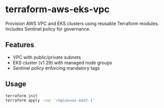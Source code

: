 # terraform-aws-eks-vpc
Provision AWS VPC and EKS clusters using reusable Terraform modules. Includes Sentinel policy for governance.

## Features
- VPC with public/private subnets
- EKS cluster (v1.29) with managed node groups
- Sentinel policy enforcing mandatory tags

## Usage
```bash
terraform init
terraform apply -var 'region=us-east-1'
